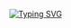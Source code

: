 <a href="https://git.io/typing-svg"><img src="https://readme-typing-svg.demolab.com?font=Fira+Code&pause=1000&color=00F75D&center=true&vCenter=true&multiline=true&random=false&width=435&lines=Hello!+What+gets+you+here%3F;Im+Orly%2C+That+Who+Always+Gets+bored" alt="Typing SVG" /></a>
